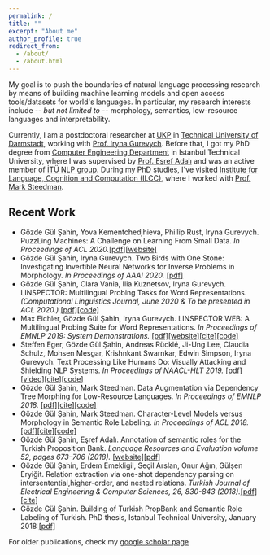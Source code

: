 ```yaml
---
permalink: /
title: ""
excerpt: "About me"
author_profile: true
redirect_from: 
  - /about/
  - /about.html
---
```

My goal is to push the boundaries of natural language processing research by means of building machine learning models and open access tools/datasets for world's languages. In particular, my research interests include -- _but not limited to_ -- morphology, semantics, low-resource languages and interpretability.

Currently, I am a postdoctoral researcher at [UKP](https://www.informatik.tu-darmstadt.de/ukp/ukp_home/index.en.jsp) in [Technical University of Darmstadt](https://www.tu-darmstadt.de/index.en.jsp), working with [Prof. Iryna Gurevych](https://www.informatik.tu-darmstadt.de/ukp/ukp_home/staff_ukp/prof_dr_iryna_gurevych/index.en.jsp). Before that, I got my PhD degree from [Computer Engineering Department](http://www.cs.itu.edu.tr/en/homepage) in Istanbul Technical University, where I was supervised by [Prof. Eşref Adalı](http://adalı.com/?page_id=4221&lang=en) and was an active member of [İTÜ NLP group](https://nlp.itu.edu.tr/). During my PhD studies, I've visited [Institute for Language, Cognition and Computation (ILCC)](http://web.inf.ed.ac.uk/ilcc), where I worked with [Prof. Mark Steedman](http://homepages.inf.ed.ac.uk/steedman/).     

## Recent Work
* Gözde Gül Şahin, Yova Kementchedjhieva, Phillip Rust, Iryna Gurevych. PuzzLing Machines: A Challenge on Learning From Small Data. _In Proceedings of ACL 2020._[[pdf]](https://www.aclweb.org/anthology/2020.acl-main.115.pdf)[[website]](https://ukplab.github.io/PuzzLing-Machines/)
* Gözde Gül Şahin, Iryna Gurevych. Two Birds with One Stone: Investigating Invertible Neural Networks for Inverse Problems in Morphology. _In Proceedings of AAAI 2020._
[[pdf]](https://aaai.org/ojs/index.php/AAAI/article/view/6286/6142)
* Gözde Gül Şahin, Clara Vania, Ilia Kuznetsov, Iryna Gurevych. LINSPECTOR: Multilingual Probing Tasks for Word Representations. _(Computational Linguistics Journal, June 2020 & To be presented in ACL 2020.)_
[[pdf]](https://www.mitpressjournals.org/doi/full/10.1162/coli_a_00376?mobileUi=0)[[code]](https://github.com/UKPLab/linspector)
* Max Eichler, Gözde Gül Şahin, Iryna Gurevych. LINSPECTOR WEB: A Multilingual Probing Suite for Word Representations. _In Proceedings of EMNLP 2019: System Demonstrations._ 
[[pdf]](https://www.aclweb.org/anthology/D19-3022.pdf)[[website]](https://linspector.ukp.informatik.tu-darmstadt.de/)[[cite]](https://www.aclweb.org/anthology/D19-3022.bib)[[code]](https://github.com/UKPLab/linspector-web)
* Steffen Eger, Gözde Gül Şahin, Andreas Rücklé, Ji-Ung Lee, Claudia Schulz, Mohsen Mesgar, Krishnkant Swarnkar, Edwin Simpson, Iryna Gurevych. Text Processing Like Humans Do: Visually Attacking and Shielding NLP Systems. _In Proceedings of NAACL-HLT 2019._
[[pdf]](https://www.aclweb.org/anthology/N19-1165.pdf)[[video]](https://vimeo.com/364693490)[[cite]](https://www.aclweb.org/anthology/N19-1165.bib)[[code]](https://github.com/UKPLab/naacl2019-like-humans-visual-attacks)
* Gözde Gül Şahin, Mark Steedman. Data Augmentation via Dependency Tree Morphing for Low-Resource Languages. _In Proceedings of EMNLP 2018._
[[pdf]](https://www.aclweb.org/anthology/D18-1545)[[cite]](https://www.aclweb.org/anthology/D18-1545.bib)[[code]](https://github.com/gozdesahin/crop-rotate-augment)
* Gözde Gül Şahin, Mark Steedman. Character-Level Models versus Morphology in Semantic Role Labeling. _In Proceedings of ACL 2018._
[[pdf]](https://www.aclweb.org/anthology/P18-1036.pdf)[[cite]](https://www.aclweb.org/anthology/P18-1036.bib)[[code]](https://github.com/gozdesahin/Subword_Semantic_Role_Labeling)
* Gözde Gül Şahin, Eşref Adalı. Annotation of semantic roles for the Turkish Proposition Bank. _Language Resources and Evaluation volume 52, pages 673–706 (2018)._ 
[[website]](https://turkishpropbank.github.io/)[[pdf]](https://link.springer.com/article/10.1007/s10579-017-9390-y)
* Gözde Gül Şahin, Erdem Emekligil, Seçil Arslan, Onur Ağın, Gülşen Eryiğit. Relation extraction via one-shot dependency parsing on intersentential,higher-order, and nested relations. _Turkish Journal of Electrical Engineering & Computer Sciences, 26, 830-843 (2018)._[[pdf]](http://journals.tubitak.gov.tr/elektrik/issues/elk-18-26-2/elk-26-2-17-1703-108.pdf)[[cite]](https://scholar.googleusercontent.com/scholar.bib?q=info:IoaMWWsKmDsJ:scholar.google.com/&output=citation&scisdr=CgXcvYfiEOudsrl-Euw:AAGBfm0AAAAAXmZ7Cuyif32KZiM9GPBnH2rOc1Cgk059&scisig=AAGBfm0AAAAAXmZ7CuxD8Sy9GfjMZLAbIk43MxXMcd63&scisf=4&ct=citation&cd=-1&hl=tr&scfhb=1)
* Gözde Gül Şahin. Building of Turkish PropBank and Semantic Role Labeling of Turkish. PhD thesis, Istanbul Technical University, January 2018
[[pdf]](/files/phd_thesis.pdf)

For older publications, check my [google scholar page](https://scholar.google.com.tr/citations?hl=tr&user=KdpjpPkAAAAJ&view_op=list_works&sortby=pubdate)


